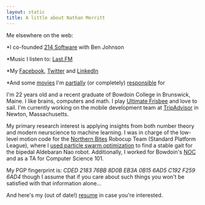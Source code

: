 ```yaml
---
layout: static
title: A little about Nathan Merritt
---
```


Me elsewhere on the web:

 *I co-founded [214 Software](http://twofourteen.com) with Ben Johnson

 *Music I listen to: [Last.FM](http://www.last.fm/user/satH4n/)

 *My [Facebook](http://facebook.com/gnmerritt), [Twitter](http://twitter.com/gnmerritt) and [LinkedIn](http://www.linkedin.com/profile?viewProfile=&key=25508982&trk=tab_pro)

 *And some [movies](http://youtube.com/profile?user=satH4n) I'm [partially](http://vimeo.com/4362627) (or completely) [responsible](http://vimeo.com/22967514) for

I'm 22 years old and a recent graduate of Bowdoin College in
Brunswick, Maine. I like brains, computers and math. I play [Ultimate
Frisbee](http://stonedclown.com) and love to sail. I'm currently
working on the mobile development team at
[TripAdvisor](http://tripadvisor.com) in Newton, Massachusetts.

My primary research interest is applying insights from both number
theory and modern neurscience to machine learning. I was in charge of
the low-level motion code for the [Northern
Bites](http://robocup.bowdoin.edu/blog/) Robocup Team (Standard
Platform League), where I [used particle swarm
optimization](http://www.bowdoin.edu/student-fellowships/pdf/summer-2010/n-merritt.pdf)
to find a stable gait for the bipedal Aldebaran Nao
robot. Additionally, I worked for Bowdoin's
[NOC](http://www.bowdoin.edu/it/) and as a TA for Computer Science
101.

My PGP fingerprint is: <i>CDED 2183 76BB 8D0B EB3A 0B15 6AD5 C192 F259
6AD4</i> though I assume that if you care about such things you won't be
satisfied with that information alone...

And here's my (out of date!) [resume](/gnmerritt-resume.pdf) in case you're interested.

